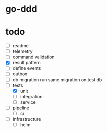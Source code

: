 # go-ddd


# todo
- [ ] readme
- [ ] telemetry
- [ ] command validation
- [x] result pattern
- [ ] define events
- [ ] outbox
- [ ] db migration run same migration on test db
- [ ] tests
  - [x] unit
  - [ ] integration
  - [ ] service
- [ ] pipeline
  - [ ] ci
- [ ] infrastructure
  - [ ] helm
